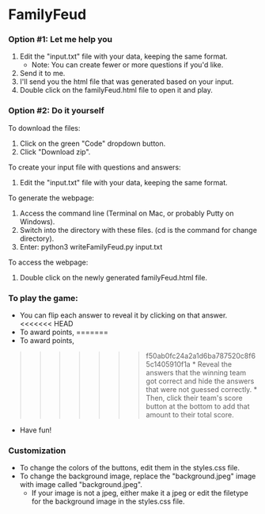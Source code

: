 # FamilyFeud

### Option #1: Let me help you

1. Edit the "input.txt" file with your data, keeping the same format.
    * Note: You can create fewer or more questions if you'd like.
2. Send it to me.
3. I'll send you the html file that was generated based on your input.
4. Double click on the familyFeud.html file to open it and play.

### Option #2: Do it yourself

To download the files:
1. Click on the green "Code" dropdown button.
2. Click "Download zip".

To create your input file with questions and answers:
1. Edit the "input.txt" file with your data, keeping the same format.

To generate the webpage:
1. Access the command line (Terminal on Mac, or probably Putty on Windows).
2. Switch into the directory with these files. (cd is the command for change directory).
3. Enter: python3 writeFamilyFeud.py input.txt

To access the webpage:
1. Double click on the newly generated familyFeud.html file.

### To play the game:
* You can flip each answer to reveal it by clicking on that answer.
<<<<<<< HEAD
* To award points,
=======
* To award points, 
>>>>>>> f50ab0fc24a2a1d6ba787520c8f65c1405910f1a
    * Reveal the answers that the winning team got correct and hide the answers that were not guessed correctly.
    * Then, click their team's score button at the bottom to add that amount to their total score.
* Have fun!


### Customization
* To change the colors of the buttons, edit them in the styles.css file.
* To change the background image, replace the "background.jpeg" image with image called "background.jpeg".
   * If your image is not a jpeg, either make it a jpeg or edit the filetype for the background image in the styles.css file.
